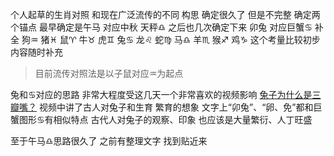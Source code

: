 个人起草的生肖对照 和现在广泛流传的不同
构思 确定很久了 但是不完整
确定两个锚点 最早确定是午马 对应中秋 天秤♎︎
之后也几次确定下来 卯兔 对应巨蟹♋︎
补全
狗♒︎ 猪♓︎ 鼠♈︎ 牛♉︎ 虎♊︎ 兔♋︎
龙♌︎ 蛇♍︎ 马♎︎ 羊♏︎ 猴♐︎ 鸡♑︎
这个考量比较初步 内容随时补充

>目前流传对照法是以子鼠对应♒︎为起点

兔和♋︎对应的思路
非常大程度受这几天一个非常喜欢的视频影响
[兔子为什么是三瓣嘴？](https://b23.tv/fND7pTA)
视频中讲了古人对兔子和生育 繁育的想象
文字上“卯兔”、“卵、免”都和巨蟹图形♋︎有相似特点
古代人对兔子的观察、印象 也应该是大量繁衍、人丁旺盛

至于午马♎︎思路很久了
之前有整理文字 找到贴近来
